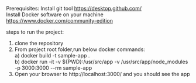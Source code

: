 Prerequisites:
   Install git tool https://desktop.github.com/                                                                                     
   Install Docker software on your machine https://www.docker.com/community-edition
   
steps to run the project:
1) clone the repository
2) From project root folder,run below docker commands:                                                                           
   a) docker build -t sample-app .                                                                                                
   b) docker run -it   -v ${PWD}:/usr/src/app   -v /usr/src/app/node_modules   -p 3000:3000 --rm sample-app
3) Open your browser to http://localhost:3000/ and you should see the app
   
